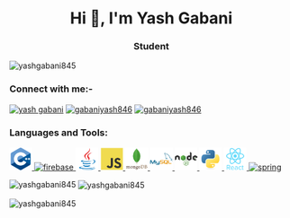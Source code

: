 <h1 align="center">Hi 👋, I'm Yash Gabani</h1>
<h3 align="center">Student</h3>

<p align="left"> <img src="https://komarev.com/ghpvc/?username=yashgabani845&label=Profile%20views&color=0e75b6&style=flat" alt="yashgabani845" /> </p>



<h3 align="left">Connect with me:-</h3>
<p align="left">
<a href="https://linkedin.com/in/yash gabani" target="blank"><img align="center" src="https://raw.githubusercontent.com/rahuldkjain/github-profile-readme-generator/master/src/images/icons/Social/linked-in-alt.svg" alt="yash gabani" height="30" width="40" /></a>
<a href="https://www.codechef.com/users/gabaniyash846" target="blank"><img align="center" src="https://cdn.jsdelivr.net/npm/simple-icons@3.1.0/icons/codechef.svg" alt="gabaniyash846" height="30" width="40" /></a>
<a href="https://codeforces.com/profile/gabaniyash846" target="blank"><img align="center" src="https://raw.githubusercontent.com/rahuldkjain/github-profile-readme-generator/master/src/images/icons/Social/codeforces.svg" alt="gabaniyash846" height="30" width="40" /></a>
</p>

<h3 align="left">Languages and Tools:</h3>
<p align="left"> <a href="https://www.w3schools.com/cpp/" target="_blank" rel="noreferrer"> <img src="https://raw.githubusercontent.com/devicons/devicon/master/icons/cplusplus/cplusplus-original.svg" alt="cplusplus" width="40" height="40"/> </a> <a href="https://firebase.google.com/" target="_blank" rel="noreferrer"> <img src="https://www.vectorlogo.zone/logos/firebase/firebase-icon.svg" alt="firebase" width="40" height="40"/> </a> <a href="https://www.java.com" target="_blank" rel="noreferrer"> <img src="https://raw.githubusercontent.com/devicons/devicon/master/icons/java/java-original.svg" alt="java" width="40" height="40"/> </a> <a href="https://developer.mozilla.org/en-US/docs/Web/JavaScript" target="_blank" rel="noreferrer"> <img src="https://raw.githubusercontent.com/devicons/devicon/master/icons/javascript/javascript-original.svg" alt="javascript" width="40" height="40"/> </a> <a href="https://www.mongodb.com/" target="_blank" rel="noreferrer"> <img src="https://raw.githubusercontent.com/devicons/devicon/master/icons/mongodb/mongodb-original-wordmark.svg" alt="mongodb" width="40" height="40"/> </a> <a href="https://www.mysql.com/" target="_blank" rel="noreferrer"> <img src="https://raw.githubusercontent.com/devicons/devicon/master/icons/mysql/mysql-original-wordmark.svg" alt="mysql" width="40" height="40"/> </a> <a href="https://nodejs.org" target="_blank" rel="noreferrer"> <img src="https://raw.githubusercontent.com/devicons/devicon/master/icons/nodejs/nodejs-original-wordmark.svg" alt="nodejs" width="40" height="40"/> </a> <a href="https://www.python.org" target="_blank" rel="noreferrer"> <img src="https://raw.githubusercontent.com/devicons/devicon/master/icons/python/python-original.svg" alt="python" width="40" height="40"/> </a> <a href="https://reactjs.org/" target="_blank" rel="noreferrer"> <img src="https://raw.githubusercontent.com/devicons/devicon/master/icons/react/react-original-wordmark.svg" alt="react" width="40" height="40"/> </a> <a href="https://spring.io/" target="_blank" rel="noreferrer"> <img src="https://www.vectorlogo.zone/logos/springio/springio-icon.svg" alt="spring" width="40" height="40"/> </a> </p>

<p><img align="left" src="https://github-readme-stats.vercel.app/api/top-langs?username=yashgabani845&show_icons=true&locale=en&layout=compact" alt="yashgabani845" /></p>

<p>&nbsp;<img align="center" src="https://github-readme-stats.vercel.app/api?username=yashgabani845&show_icons=true&locale=en" alt="yashgabani845" /></p>

<p><img align="center" src="https://github-readme-streak-stats.herokuapp.com/?user=yashgabani845&" alt="yashgabani845" /></p>
